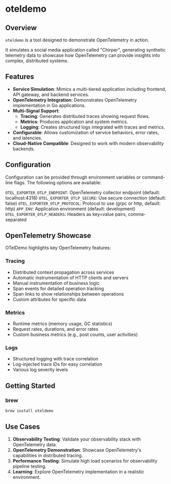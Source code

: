 # oteldemo

## Overview

`oteldemo` is a tool designed to demonstrate OpenTelemetry in action.

It simulates a social media application called "Chirper", generating synthetic telemetry data to showcase how OpenTelemetry can provide insights into complex, distributed systems.

## Features

- **Service Simulation**: Mimics a multi-tiered application including frontend, API gateway, and backend services.
- **OpenTelemetry Integration**: Demonstrates OpenTelemetry implementation in Go applications.
- **Multi-Signal Support**: 
  - **Tracing**: Generates distributed traces showing request flows.
  - **Metrics**: Produces application and system metrics.
  - **Logging**: Creates structured logs integrated with traces and metrics.
- **Configurable**: Allows customization of service behaviors, error rates, and latencies.
- **Cloud-Native Compatible**: Designed to work with modern observability backends.

## Configuration

Configuration can be provided through environment variables or command-line flags. The following options are available:

`OTEL_EXPORTER_OTLP_ENDPOINT`: OpenTelemetry collector endpoint (default: localhost:4318)
`OTEL_EXPORTER_OTLP_SECURE`: Use secure connection (default: false)
`OTEL_EXPORTER_OTLP_PROTOCOL`: Protocol to use (grpc or http, default: http)
`APP_ENV`: Application environment (default: development)
`OTEL_EXPORTER_OTLP_HEADERS`: Headers as key=value pairs, comma-separated

## OpenTelemetry Showcase

OTelDemo highlights key OpenTelemetry features:

### Tracing
- Distributed context propagation across services
- Automatic instrumentation of HTTP clients and servers
- Manual instrumentation of business logic
- Span events for detailed operation tracking
- Span links to show relationships between operations
- Custom attributes for specific data

### Metrics
- Runtime metrics (memory usage, GC statistics)
- Request rates, durations, and error rates
- Custom business metrics (e.g., post counts, user activities)

### Logs
- Structured logging with trace correlation
- Log-injected trace IDs for easy correlation
- Various log severity levels

## Getting Started

### brew

```bash
brew install oteldemo
```

## Use Cases

1. **Observability Testing**: Validate your observability stack with OpenTelemetry data.
2. **OpenTelemetry Demonstration**: Showcase OpenTelemetry's capabilities in distributed tracing.
3. **Performance Testing**: Simulate high load scenarios for observability pipeline testing.
4. **Learning**: Explore OpenTelemetry implementation in a realistic environment.
